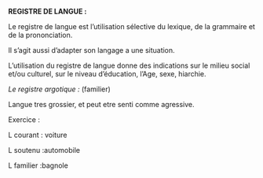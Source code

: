            

**REGISTRE DE LANGUE :**

Le registre de langue est l’utilisation sélective du lexique, de la grammaire et de la prononciation.

Il s’agit aussi d’adapter son langage a une situation.

L’utilisation du registre de langue donne des indications sur le milieu social et/ou culturel, sur le niveau d’éducation, l’Age, sexe, hiarchie.

_Le registre argotique :_ (familier)

Langue tres grossier, et peut etre senti comme agressive.



Exercice :

L courant : voiture

 L soutenu :automobile

L familier :bagnole